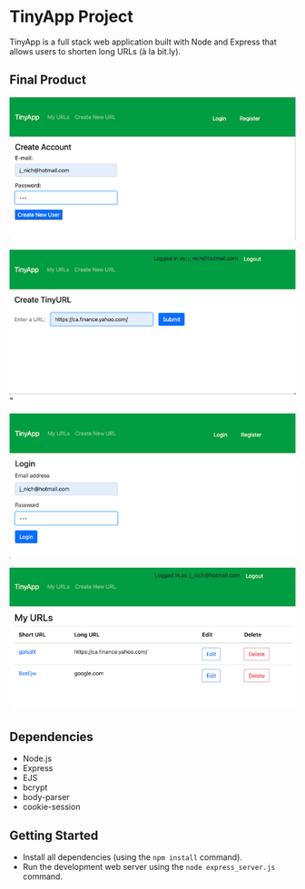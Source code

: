 # TinyApp Project

TinyApp is a full stack web application built with Node and Express that allows users to shorten long URLs (à la bit.ly).

## Final Product
!["Register new user page for app."](https://github.com/zenjen-11/tinyapp/blob/main/docs/Register_page.png)

!["Create new url using app."](https://github.com/zenjen-11/tinyapp/blob/main/docs/Create_url_page.png)"

!["Login page for existing user of app."](https://github.com/zenjen-11/tinyapp/blob/main/docs/Login_page.png)

!["Library of urls for existing user."](https://github.com/zenjen-11/tinyapp/blob/main/docs/My_urls_page.png)


## Dependencies

- Node.js
- Express
- EJS
- bcrypt
- body-parser
- cookie-session

## Getting Started

- Install all dependencies (using the `npm install` command).
- Run the development web server using the `node express_server.js` command.